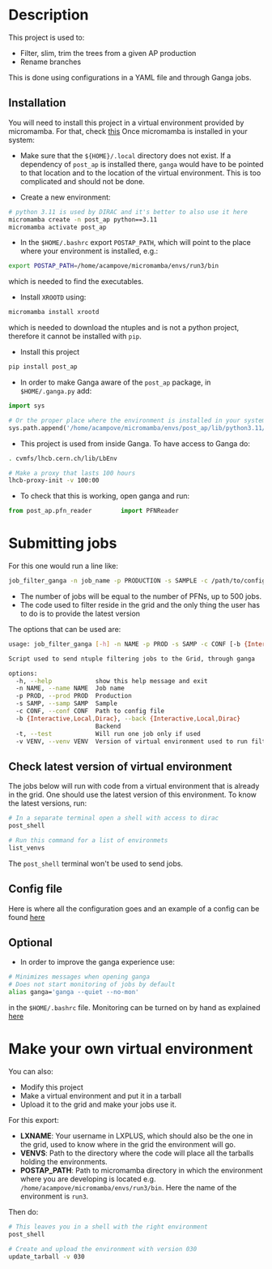 # Description

This project is used to:

- Filter, slim, trim the trees from a given AP production
- Rename branches

This is done using configurations in a YAML file and through Ganga jobs.

## Installation

You will need to install this project in a virtual environment provided by micromamba. 
For that, check [this](https://mamba.readthedocs.io/en/latest/installation/micromamba-installation.html)
Once micromamba is installed in your system:

- Make sure that the `${HOME}/.local` directory does not exist. If a dependency
of `post_ap` is installed there, `ganga` would have to be pointed to that location and to
the location of the virtual environment. This is too complicated and should not be done.

- Create a new environment:

```bash
# python 3.11 is used by DIRAC and it's better to also use it here 
micromamba create -n post_ap python==3.11
micromamba activate post_ap
```

- In the `$HOME/.bashrc` export `POSTAP_PATH`, which will point to the place where your environment
is installed, e.g.:

```bash
export POSTAP_PATH=/home/acampove/micromamba/envs/run3/bin
```

which is needed to find the executables.

- Install `XROOTD` using:

```bash
micromamba install xrootd
```

which is needed to download the ntuples and is not a python project, therefore
it cannot be installed with `pip`.

- Install this project

```bash
pip install post_ap
```

- In order to make Ganga aware of the `post_ap` package, in `$HOME/.ganga.py` add:

```python
import sys

# Or the proper place where the environment is installed in your system
sys.path.append('/home/acampove/micromamba/envs/post_ap/lib/python3.11/site-packages')
```

- This project is used from inside Ganga. To have access to Ganga do:

```bash
. cvmfs/lhcb.cern.ch/lib/LbEnv

# Make a proxy that lasts 100 hours
lhcb-proxy-init -v 100:00
```

- To check that this is working, open ganga and run:

```python
from post_ap.pfn_reader        import PFNReader
```

# Submitting jobs

For this one would run a line like:

```bash
job_filter_ganga -n job_name -p PRODUCTION -s SAMPLE -c /path/to/config/file.yaml -b BACKEND -v VERSION_OF_ENV 
```
- The number of jobs will be equal to the number of PFNs, up to 500 jobs.
- The code used to filter reside in the grid and the only thing the user has to do is to provide the latest version

The options that can be used are:

```bash
usage: job_filter_ganga [-h] -n NAME -p PROD -s SAMP -c CONF [-b {Interactive,Local,Dirac}] [-t] -v VENV

Script used to send ntuple filtering jobs to the Grid, through ganga

options:
  -h, --help            show this help message and exit
  -n NAME, --name NAME  Job name
  -p PROD, --prod PROD  Production
  -s SAMP, --samp SAMP  Sample
  -c CONF, --conf CONF  Path to config file
  -b {Interactive,Local,Dirac}, --back {Interactive,Local,Dirac}
                        Backend
  -t, --test            Will run one job only if used
  -v VENV, --venv VENV  Version of virtual environment used to run filtering
```

## Check latest version of virtual environment

The jobs below will run with code from a virtual environment that is already in the grid. One should use the
latest version of this environment. To know the latest versions, run:

```bash
# In a separate terminal open a shell with access to dirac
post_shell

# Run this command for a list of environmets
list_venvs
```

The `post_shell` terminal won't be used to send jobs.

## Config file

Here is where all the configuration goes and an example of a config can be found [here](https://github.com/acampove/config_files/blob/main/post_ap/v3.yaml)

## Optional

- In order to improve the ganga experience use: 

```bash
# Minimizes messages when opening ganga
# Does not start monitoring of jobs by default
alias ganga='ganga --quiet --no-mon'
```

in the `$HOME/.bashrc` file. Monitoring can be turned on by hand as explained [here](https://twiki.cern.ch/twiki/bin/viewauth/LHCb/FAQ/GangaLHCbFAQ#How_can_I_run_the_monitoring_loo)

# Make your own virtual environment

You can also:

- Modify this project
- Make a virtual environment and put it in a tarball
- Upload it to the grid and make your jobs use it.

For this export:

- **LXNAME**: Your username in LXPLUS, which should also be the one in the grid, 
used to know where in the grid the environment will go.
- **VENVS**: Path to the directory where the code will place all the tarballs holding the environments.
- **POSTAP_PATH**: Path to micromamba directory in which the environment where you are developing is located
e.g. `/home/acampove/micromamba/envs/run3/bin`. Here the name of the environment is `run3`.

Then do:

```bash
# This leaves you in a shell with the right environment
post_shell

# Create and upload the environment with version 030
update_tarball -v 030
```

